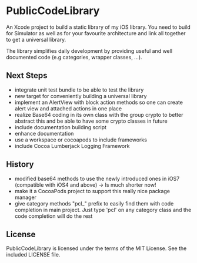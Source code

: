 PublicCodeLibrary
===

An Xcode project to build a static library of my iOS library. You need to 
build for Simulator as well as for your favourite architecture and link all 
together to get a universal library.

The library simplifies daily development by providing useful and well 
documented code (e.g categories, wrapper classes, ...).

Next Steps
---

- integrate unit test bundle to be able to test the library
- new target for conveniently building a universal library
- implement an AlertView with block action methods so one can create alert view and attached actions in one place
- realize Base64 coding in its own class with the group crypto to better abstract this  and be able to have some crypto classes in future
- include documentation building script
- enhance documentation
- use a workspace or cocoapods to include frameworks
- include Cocoa Lumberjack Logging Framework

History
---

- modified base64 methods to use the newly introduced ones in iOS7 (compatible with iOS4 and above) -> Is much shorter now!
- make it a CocoaPods project to support this really nice package manager
- give category methods "pcl_" prefix to easily find them with code completion in main project. Just type 'pcl' on any category class and the code completion will do the rest

License
---

PublicCodeLibrary is licensed under the terms of the MIT License.
See the included LICENSE file.
